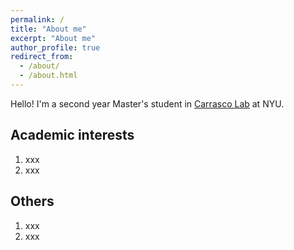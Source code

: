 ```yaml
---
permalink: /
title: "About me"
excerpt: "About me"
author_profile: true
redirect_from: 
  - /about/
  - /about.html
---
```


Hello! I'm a second year Master's student in [Carrasco Lab](https://carrascolab.hosting.nyu.edu/) at NYU.

Academic interests
------
1. xxx
2. xxx

Others
------
1. xxx
2. xxx

